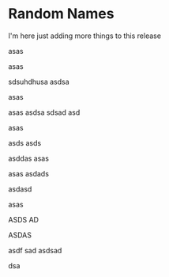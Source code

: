 # Random Names


I'm here just adding more things to this release

asas 

asas 

sdsuhdhusa
asdsa

asas 

asas 
asdsa
sdsad
asd

asas 

asds
asds

asddas
asas 

asas 
asdads


asdasd


asas 

ASDS
AD

ASDAS


asdf
sad
asdsad

dsa
